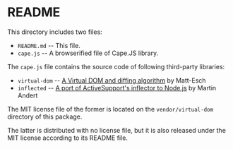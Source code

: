 # README

This directory includes two files:

* `README.md` -- This file.
* `cape.js` -- A browserified file of Cape.JS library.

The `cape.js` file contains the source code of following third-party libraries:

* `virtual-dom` -- [A Virtual DOM and diffing algorithm](https://github.com/Matt-Esch/virtual-dom) by Matt-Esch
* `inflected` -- [A port of ActiveSupport's inflector to Node.js](https://github.com/martinandert/inflected) by Martin Andert

The MIT license file of the former is located on the `vendor/virtual-dom`
directory of this package.

The latter is distributed with no license file, but it is also released
under the MIT license according to its README file.
